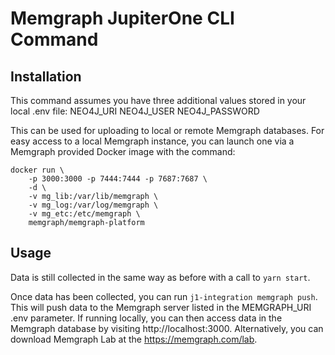 # Memgraph JupiterOne CLI Command

## Installation

This command assumes you have three additional values stored in your local .env
file: NEO4J_URI NEO4J_USER NEO4J_PASSWORD

This can be used for uploading to local or remote Memgraph databases. For
easy access to a local Memgraph instance, you can launch one via a Memgraph provided
Docker image with the command:

```
docker run \
    -p 3000:3000 -p 7444:7444 -p 7687:7687 \
    -d \
    -v mg_lib:/var/lib/memgraph \
    -v mg_log:/var/log/memgraph \
    -v mg_etc:/etc/memgraph \
    memgraph/memgraph-platform
```

## Usage

Data is still collected in the same way as before with a call to `yarn start`.

Once data has been collected, you can run `j1-integration memgraph push`. This will
push data to the Memgraph server listed in the MEMGRAPH_URI .env parameter. If running
locally, you can then access data in the Memgraph database by visiting
http://localhost:3000. Alternatively, you can download Memgraph Lab at the 
https://memgraph.com/lab.
